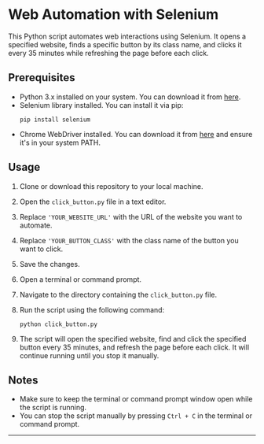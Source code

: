 # Web Automation with Selenium

This Python script automates web interactions using Selenium. It opens a specified website, finds a specific button by its class name, and clicks it every 35 minutes while refreshing the page before each click.

## Prerequisites

- Python 3.x installed on your system. You can download it from [here](https://www.python.org/downloads/).
- Selenium library installed. You can install it via pip:
  ```
  pip install selenium
  ```
- Chrome WebDriver installed. You can download it from [here](https://sites.google.com/a/chromium.org/chromedriver/downloads) and ensure it's in your system PATH.

## Usage

1. Clone or download this repository to your local machine.

2. Open the `click_button.py` file in a text editor.

3. Replace `'YOUR_WEBSITE_URL'` with the URL of the website you want to automate.

4. Replace `'YOUR_BUTTON_CLASS'` with the class name of the button you want to click.

5. Save the changes.

6. Open a terminal or command prompt.

7. Navigate to the directory containing the `click_button.py` file.

8. Run the script using the following command:
   ```
   python click_button.py
   ```

9. The script will open the specified website, find and click the specified button every 35 minutes, and refresh the page before each click. It will continue running until you stop it manually.

## Notes

- Make sure to keep the terminal or command prompt window open while the script is running.
- You can stop the script manually by pressing `Ctrl + C` in the terminal or command prompt.

---
